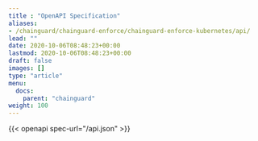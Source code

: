 ```yaml
---
title : "OpenAPI Specification"
aliases:
- /chainguard/chainguard-enforce/chainguard-enforce-kubernetes/api/
lead: ""
date: 2020-10-06T08:48:23+00:00
lastmod: 2020-10-06T08:48:23+00:00
draft: false
images: []
type: "article"
menu:
  docs:
    parent: "chainguard"
weight: 100
---
```


{{< openapi spec-url="/api.json" >}}

